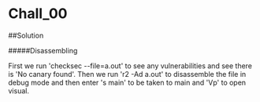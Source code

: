 # Chall_00

##Solution

#####Disassembling

First we run 'checksec --file=a.out' to see any vulnerabilities and see there is 'No canary found'. 
Then we run 'r2 -Ad a.out' to disassemble the file in debug mode and then enter 's main' to be taken to main and 'Vp' to open visual.
